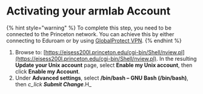 # Activating your armlab Account

{% hint style="warning" %}
To complete this step, you need to be connected to the Princeton network. You can achieve this by either connecting to Eduroam or by using [GlobalProtect VPN](https://princeton.service-now.com/service?id=kb\_article\&sys\_id=KB0012373).
{% endhint %}

1. Browse to: [https://eisess200l.princeton.edu/cgi-bin/Shell/nview.pl](https://eisess200l.princeton.edu/cgi-bin/Shell/nview.pl). In the resulting **Update your Unix account** page, select **Enable my Unix account**, then click **Enable my Account**.
2. Under **Advanced settings**, select **/bin/bash – GNU Bash (/bin/bash)**, then _c_lick **Submit Change**_.H_
